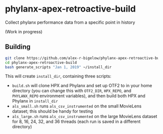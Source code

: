 phylanx-apex-retroactive-build
==============================
Collect phylanx performance data from a specific point in history

(Work in progress)

## Building
```bash
git clone https://github.com/alex-r-bigelow/phylanx-apex-retroactive-build.git
cd phylanx-apex-retroactive-build
bash generate_scripts "Jan 1, 2019" ~/install_dir
```
This will create `install_dir`, containing three scripts:
- `build.sh` will clone HPX and Phylanx and set up OTF2 to in your home directory (you can change this with `OTF2_DIR`, `HPX_REPO`, and `PHYLANX_REPO` environment variables), and then build both HPX and Phylanx in `install_dir`
- `als_small.sh` runs `als_csv_instrumented` on the small MovieLens dataset; this should be handy for testing
- `als_large.sh` runs `als_csv_instrumented` on the large MovieLens dataset for 8, 16, 24, 32, and 36 threads (each run is saved in a different directory)
